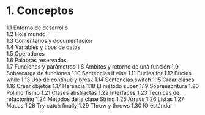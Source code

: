 # 1. Conceptos

1.1 Entorno de desarrollo  
1.2 Hola mundo  
1.3 Comentarios y documentación  
1.4 Variables y tipos de datos  
1.5 Operadores  
1.6 Palabras reservadas  
1.7 Funciones y parámetros
1.8 Ámbitos y retorno de una función
1.9 Sobrecarga de funciones
1.10 Sentencias if else
1.11 Bucles for
1.12 Bucles while
1.13 Uso de continue y break
1.14 Sentencias switch
1.15 Crear clases
1.16 Crear objetos
1.17 Herencia
1.18 El método super
1.19 Sobreescritura
1.20 Polimorfismo
1.21 Clases abstractas
1.22 Interfaces
1.23 Técnicas de refactoring
1.24 Métodos de la clase String
1.25 Arrays
1.26 Listas
1.27 Mapas
1.28 Try catch finally
1.29 Throw y throws
1.30 IO estándar
